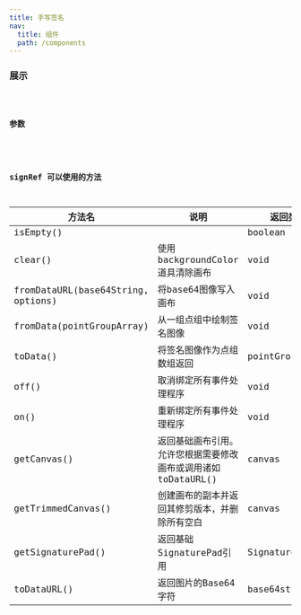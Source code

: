 ```yaml
---
title: 手写签名
nav:
  title: 组件
  path: /components
---
```


### 展示

<code src="./demos/demo.tsx" />

### 参数

<API />

### signRef 可以使用的方法
| 方法名 | 说明 | 返回类型 |
| --- | --- | --- |
| isEmpty() |  | boolean| |
| clear() |使用backgroundColor道具清除画布 | void |
| fromDataURL(base64String, options) | 将base64图像写入画布 | void|
| fromData(pointGroupArray) | 从一组点组中绘制签名图像 | void|
| toData() | 将签名图像作为点组数组返回 | pointGroupArray|
| off() | 取消绑定所有事件处理程序 | void|
| on() | 重新绑定所有事件处理程序 | void |
| getCanvas() | 返回基础画布引用。允许您根据需要修改画布或调用诸如toDataURL() | canvas |
| getTrimmedCanvas() | 创建画布的副本并返回其修剪版本，并删除所有空白 | canvas |
| getSignaturePad() | 返回基础SignaturePad引用 | SignaturePad |
| toDataURL() | 返回图片的Base64字符 | base64string |
